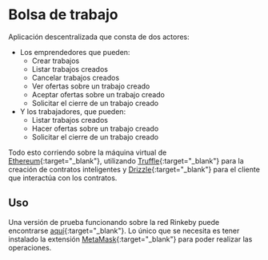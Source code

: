 # Bolsa de trabajo

Aplicación descentralizada que consta de dos actores:

- Los emprendedores que pueden:
  - Crear trabajos
  - Listar trabajos creados
  - Cancelar trabajos creados
  - Ver ofertas sobre un trabajo creado
  - Aceptar ofertas sobre un trabajo creado
  - Solicitar el cierre de un trabajo creado
- Y los trabajadores, que pueden:
  - Listar trabajos creados
  - Hacer ofertas sobre un trabajo creado
  - Solicitar el cierre de un trabajo creado

Todo esto corriendo sobre la máquina virtual de [Ethereum](https://ethereum.org/es/){:target="_blank"}, utilizando [Truffle](https://www.trufflesuite.com/truffle){:target="_blank"} para la creación de contratos inteligentes y [Drizzle](https://www.trufflesuite.com/drizzle){:target="_blank"} para el cliente que interactúa con los contratos.

## Uso

Una versión de prueba funcionando sobre la red Rinkeby puede encontrarse [aquí](https://mdifelice.github.io/bolsa-de-trabajo/){:target="_blank"}. Lo único que se necesita es tener instalado la extensión [MetaMask](https://metamask.io/){:target="_blank"} para poder realizar las operaciones.
